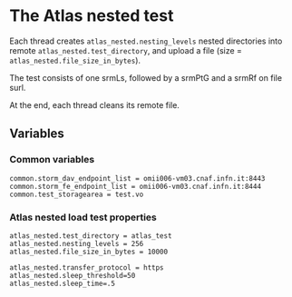 # The Atlas nested test

Each thread creates `atlas_nested.nesting_levels` nested directories into remote `atlas_nested.test_directory`, and upload a file (size = `atlas_nested.file_size_in_bytes`).

The test consists of one srmLs, followed by a srmPtG and a srmRf on file surl.

At the end, each thread cleans its remote file.

## Variables

### Common variables

```
common.storm_dav_endpoint_list = omii006-vm03.cnaf.infn.it:8443
common.storm_fe_endpoint_list = omii006-vm03.cnaf.infn.it:8444
common.test_storagearea = test.vo
```

### Atlas nested load test properties

```
atlas_nested.test_directory = atlas_test
atlas_nested.nesting_levels = 256
atlas_nested.file_size_in_bytes = 10000

atlas_nested.transfer_protocol = https
atlas_nested.sleep_threshold=50
atlas_nested.sleep_time=.5
```
